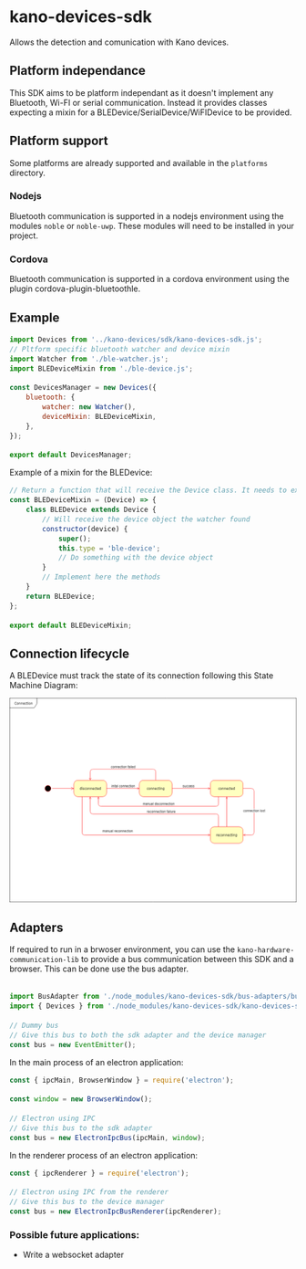 # kano-devices-sdk

Allows the detection and comunication with Kano devices.

## Platform independance

This SDK aims to be platform independant as it doesn't implement any Bluetooth, Wi-FI or serial communication.
Instead it provides classes expecting a mixin for a BLEDevice/SerialDevice/WiFIDevice to be provided.

## Platform support

Some platforms are already supported and available in the `platforms` directory.

### Nodejs

Bluetooth communication is supported in a nodejs environment using the modules `noble` or `noble-uwp`. These modules will need to be installed in your project.

### Cordova

Bluetooth communication is supported in a cordova environment using the plugin cordova-plugin-bluetoothle.

## Example


```js
import Devices from '../kano-devices/sdk/kano-devices-sdk.js';
// Pltform specific bluetooth watcher and device mixin
import Watcher from './ble-watcher.js';
import BLEDeviceMixin from './ble-device.js';

const DevicesManager = new Devices({
    bluetooth: {
        watcher: new Watcher(),
        deviceMixin: BLEDeviceMixin,
    },
});

export default DevicesManager;

```

Example of a mixin for the BLEDevice:

```js
// Return a function that will receive the Device class. It needs to extends it, implement the bluetooth methods and return the BLEDevice class
const BLEDeviceMixin = (Device) => {
    class BLEDevice extends Device {
        // Will receive the device object the watcher found
        constructor(device) {
            super();
            this.type = 'ble-device';
            // Do something with the device object
        }
        // Implement here the methods
    }
    return BLEDevice;
};

export default BLEDeviceMixin;

```

## Connection lifecycle

A BLEDevice must track the state of its connection following this State Machine Diagram:

![](./Connection-state-machine.png)

## Adapters

If required to run in a brwoser environment, you can use the `kano-hardware-communication-lib` to provide a bus communication between this SDK and a browser. This can be done use the bus adapter.

```js

import BusAdapter from './node_modules/kano-devices-sdk/bus-adapters/bus-adapter.js';
import { Devices } from './node_modules/kano-devices-sdk/kano-devices-sdk.js';

// Dummy bus
// Give this bus to both the sdk adapter and the device manager
const bus = new EventEmitter();

```

In the main process of an electron application:
```js
const { ipcMain, BrowserWindow } = require('electron');

const window = new BrowserWindow();

// Electron using IPC
// Give this bus to the sdk adapter
const bus = new ElectronIpcBus(ipcMain, window);

```

In the renderer process of an electron application:
```js
const { ipcRenderer } = require('electron');

// Electron using IPC from the renderer
// Give this bus to the device manager
const bus = new ElectronIpcBusRenderer(ipcRenderer);

```

### Possible future applications:

 - Write a websocket adapter
